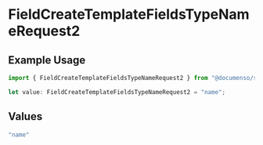 # FieldCreateTemplateFieldsTypeNameRequest2

## Example Usage

```typescript
import { FieldCreateTemplateFieldsTypeNameRequest2 } from "@documenso/sdk-typescript/models/operations";

let value: FieldCreateTemplateFieldsTypeNameRequest2 = "name";
```

## Values

```typescript
"name"
```
